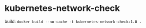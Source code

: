 ﻿# kubernetes-network-check


build:
```docker build --no-cache -t kubernetes-network-check:1.0 .```
